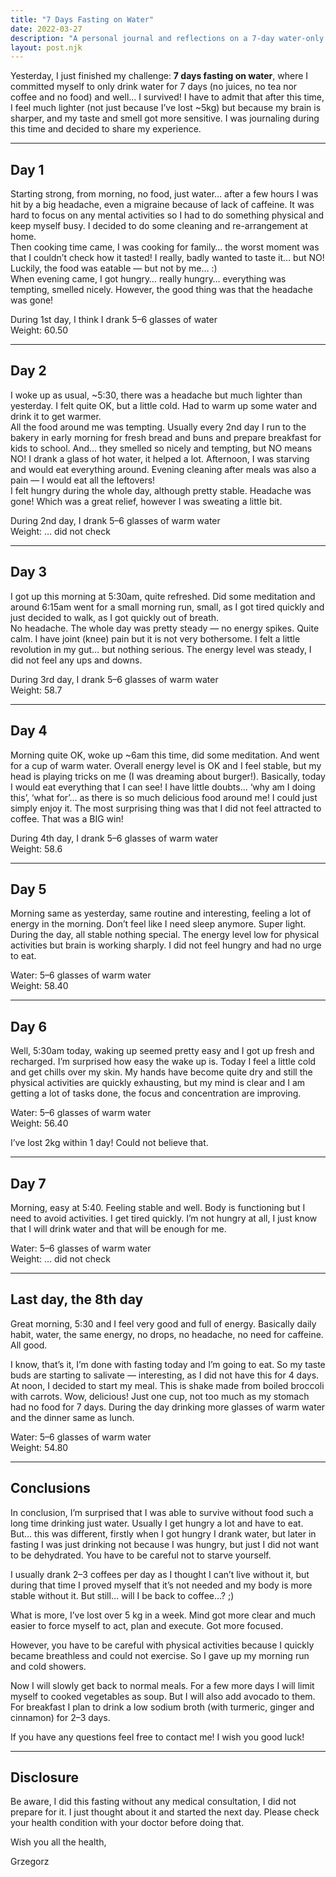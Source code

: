 ```yaml
---
title: "7 Days Fasting on Water"
date: 2022-03-27
description: "A personal journal and reflections on a 7-day water-only fast."
layout: post.njk
---
```


Yesterday, I just finished my challenge: **7 days fasting on water**, where I committed myself to only drink water for 7 days (no juices, no tea nor coffee and no food) and well… I survived! I have to admit that after this time, I feel much lighter (not just because I’ve lost ~5kg) but because my brain is sharper, and my taste and smell got more sensitive. I was journaling during this time and decided to share my experience.

---

## Day 1

Starting strong, from morning, no food, just water… after a few hours I was hit by a big headache, even a migraine because of lack of caffeine. It was hard to focus on any mental activities so I had to do something physical and keep myself busy. I decided to do some cleaning and re-arrangement at home.  
Then cooking time came, I was cooking for family… the worst moment was that I couldn’t check how it tasted! I really, badly wanted to taste it… but NO! Luckily, the food was eatable — but not by me… :)  
When evening came, I got hungry… really hungry… everything was tempting, smelled nicely. However, the good thing was that the headache was gone!

During 1st day, I think I drank 5–6 glasses of water  
Weight: 60.50

---

## Day 2

I woke up as usual, ~5:30, there was a headache but much lighter than yesterday. I felt quite OK, but a little cold. Had to warm up some water and drink it to get warmer.  
All the food around me was tempting. Usually every 2nd day I run to the bakery in early morning for fresh bread and buns and prepare breakfast for kids to school. And… they smelled so nicely and tempting, but NO means NO! I drank a glass of hot water, it helped a lot. Afternoon, I was starving and would eat everything around. Evening cleaning after meals was also a pain — I would eat all the leftovers!  
I felt hungry during the whole day, although pretty stable. Headache was gone! Which was a great relief, however I was sweating a little bit.

During 2nd day, I drank 5–6 glasses of warm water  
Weight: … did not check

---

## Day 3

I got up this morning at 5:30am, quite refreshed. Did some meditation and around 6:15am went for a small morning run, small, as I got tired quickly and just decided to walk, as I got quickly out of breath.  
No headache. The whole day was pretty steady — no energy spikes. Quite calm. I have joint (knee) pain but it is not very bothersome. I felt a little revolution in my gut… but nothing serious. The energy level was steady, I did not feel any ups and downs.

During 3rd day, I drank 5–6 glasses of warm water  
Weight: 58.7

---

## Day 4

Morning quite OK, woke up ~6am this time, did some meditation. And went for a cup of warm water. Overall energy level is OK and I feel stable, but my head is playing tricks on me (I was dreaming about burger!). Basically, today I would eat everything that I can see! I have little doubts… ‘why am I doing this’, ‘what for’… as there is so much delicious food around me! I could just simply enjoy it. The most surprising thing was that I did not feel attracted to coffee. That was a BIG win!

During 4th day, I drank 5–6 glasses of warm water  
Weight: 58.6

---

## Day 5

Morning same as yesterday, same routine and interesting, feeling a lot of energy in the morning. Don’t feel like I need sleep anymore. Super light. During the day, all stable nothing special. The energy level low for physical activities but brain is working sharply. I did not feel hungry and had no urge to eat.

Water: 5–6 glasses of warm water  
Weight: 58.40

---

## Day 6

Well, 5:30am today, waking up seemed pretty easy and I got up fresh and recharged. I’m surprised how easy the wake up is. Today I feel a little cold and get chills over my skin. My hands have become quite dry and still the physical activities are quickly exhausting, but my mind is clear and I am getting a lot of tasks done, the focus and concentration are improving.

Water: 5–6 glasses of warm water  
Weight: 56.40

I’ve lost 2kg within 1 day! Could not believe that.

---

## Day 7

Morning, easy at 5:40. Feeling stable and well. Body is functioning but I need to avoid activities. I get tired quickly. I’m not hungry at all, I just know that I will drink water and that will be enough for me.

Water: 5–6 glasses of warm water  
Weight: … did not check

---

## Last day, the 8th day

Great morning, 5:30 and I feel very good and full of energy. Basically daily habit, water, the same energy, no drops, no headache, no need for caffeine. All good.

I know, that’s it, I’m done with fasting today and I’m going to eat. So my taste buds are starting to salivate — interesting, as I did not have this for 4 days.  
At noon, I decided to start my meal. This is shake made from boiled broccoli with carrots. Wow, delicious! Just one cup, not too much as my stomach had no food for 7 days. During the day drinking more glasses of warm water and the dinner same as lunch.

Water: 5–6 glasses of warm water  
Weight: 54.80

---

## Conclusions

In conclusion, I’m surprised that I was able to survive without food such a long time drinking just water. Usually I get hungry a lot and have to eat. But… this was different, firstly when I got hungry I drank water, but later in fasting I was just drinking not because I was hungry, but just I did not want to be dehydrated. You have to be careful not to starve yourself.

I usually drank 2–3 coffees per day as I thought I can’t live without it, but during that time I proved myself that it’s not needed and my body is more stable without it. But still… will I be back to coffee…? ;)

What is more, I’ve lost over 5 kg in a week. Mind got more clear and much easier to force myself to act, plan and execute. Got more focused.

However, you have to be careful with physical activities because I quickly became breathless and could not exercise. So I gave up my morning run and cold showers.

Now I will slowly get back to normal meals. For a few more days I will limit myself to cooked vegetables as soup. But I will also add avocado to them. For breakfast I plan to drink a low sodium broth (with turmeric, ginger and cinnamon) for 2–3 days.

If you have any questions feel free to contact me! I wish you good luck!

---

## Disclosure

Be aware, I did this fasting without any medical consultation, I did not prepare for it. I just thought about it and started the next day. Please check your health condition with your doctor before doing that.

Wish you all the health,

Grzegorz
